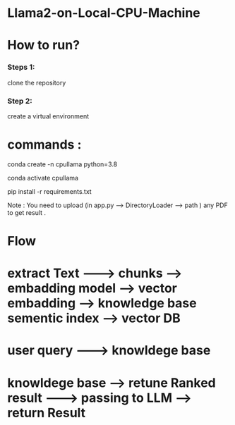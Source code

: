 # Llama2-on-Local-CPU-Machine

# How to run?

### Steps 1:

clone the repository


### Step 2:

create a virtual environment

# commands :

conda create -n cpullama python=3.8

conda activate cpullama

pip install -r requirements.txt

Note :
You need to upload (in app.py   --> DirectoryLoader  --> path ) any PDF to get result .



# Flow
# extract Text ---> chunks --> embadding model --> vector embadding --> knowledge base sementic index --> vector DB 

# user query ---> knowldege base  

# knowldege base  --> retune Ranked result ---> passing to LLM --> return Result
